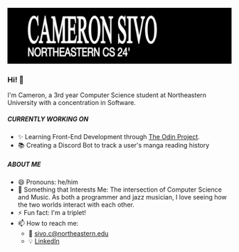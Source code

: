 ![](banner/evafont1.png)



### Hi! 👋

I'm Cameron, a 3rd year Computer Science student at Northeastern University with a concentration in Software.

##### CURRENTLY WORKING ON

- ✨ Learning Front-End Development through [The Odin Project](https://www.theodinproject.com/).
- 📚 Creating a Discord Bot to track a user's manga reading history

##### ABOUT ME
- 😄 Pronouns: he/him
- 💬 Something that Interests Me: The intersection of Computer Science and Music. As both a programmer and jazz musician, I love seeing how the two worlds interact with each other.
- ⚡ Fun fact: I'm a triplet!
- 📫 How to reach me: 
  - 📧 <sivo.c@northeastern.edu>
  - 💡 [LinkedIn](https://www.linkedin.com/in/cameron-sivo-68a721224/)
